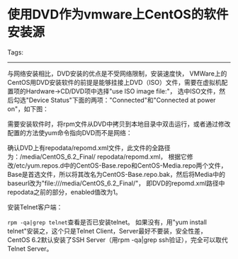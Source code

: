# 使用DVD作为vmware上CentOS的软件安装源
Tags: 

------

与网络安装相比，DVD安装的优点是不受网络限制，安装速度快，
VMWare上的CentOS用DVD安装软件的前提是能够挂接上DVD（ISO）文件，需要在虚拟机配置项的Hardware->CD/DVD项中选择"use ISO image file:"，
选中ISO文件，然后勾选"Device Status"下面的两项："Connected"和"Connected at power on"，如下图：
 

需要安装软件时，将rpm文件从DVD中拷贝到本地目录中双击运行，或者通过修改配置的方法使yum命令指向DVD而不是网络：

确认DVD上有repodata/repomd.xml文件，此文件的全路径为：/media/CentOS_6.2_Final/ repodata/repomd.xml，
根据它修改/etc/yum.repos.d中的CentOS-Base.repo和CentOS-Media.repo两个文件，
Base是首选文件，所以将其改名为CentOS-Base.repo.bak，然后将Media中的baseurl改为"file:///media/CentOS_6.2_Final/"，
即DVD的repomd.xml路径中repodata之前的部分，enabled值改为1。
 

安装Telnet客户端：

`rpm -qa|grep telnet`查看是否已安装telnet。
如果没有，用"yum install telnet"安装之，这个只是Telnet Client，Server最好不要装，安全性差，
CentOS 6.2默认安装了SSH Server（用rpm -qa|grep ssh验证），完全可以取代Telnet Server。
